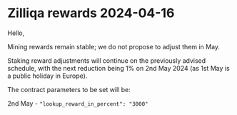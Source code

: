 # Zilliqa rewards 2024-04-16

Hello,

Mining rewards remain stable; we do not propose to adjust them in May.

Staking reward adjustments will continue on the previously advised
schedule, with the next reduction being 1% on 2nd May 2024 (as 1st
May is a public holiday in Europe).

The contract parameters to be set will be:

2nd May - `"lookup_reward_in_percent": "3000"`
